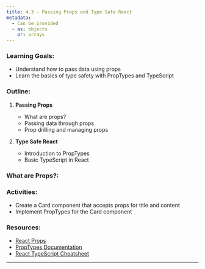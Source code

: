 ```yaml
---
title: 4.3 - Passing Props and Type Safe React
metadata:
  - Can be provided
  - as: objects
    or: arrays
---
```


### Learning Goals:

- Understand how to pass data using props
- Learn the basics of type safety with PropTypes and TypeScript

### Outline:

1. **Passing Props**

   - What are props?
   - Passing data through props
   - Prop drilling and managing props

2. **Type Safe React**
   - Introduction to PropTypes
   - Basic TypeScript in React

### What are Props?:

### Activities:

- Create a Card component that accepts props for title and content
- Implement PropTypes for the Card component

### Resources:

- [React Props](https://reactjs.org/docs/components-and-props.html)
- [PropTypes Documentation](https://reactjs.org/docs/typechecking-with-proptypes.html)
- [React TypeScript Cheatsheet](https://react-typescript-cheatsheet.netlify.app/)

---